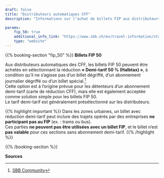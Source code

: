```yaml
---
draft: false
title: "Distributeurs automatiques CFF"
description: "Informations sur l’achat de billets FIP aux distributeurs automatiques des CFF"

params:
    fip_50: true
    additional_info_link: "https://www.sbb.ch/en/travel-information/stations/services-ticket-machine/sbb-ticket-machine.html"
    type: "website"
---
```


{{% booking-section "fip_50" %}}
**Billets FIP 50**

Aux distributeurs automatiques des CFF, les billets FIP 50 peuvent être achetés en sélectionnant la réduction **« Demi-tarif 50 % (Halbtax) »**, à condition qu’il ne s’agisse pas d’un billet dégriffé, d’un abonnement journalier dégriffé ou d’un billet spécial.[^1]  
Cette option est à l’origine prévue pour les détenteurs d’un abonnement demi-tarif (carte de réduction CFF), mais elle est également acceptée comme solution simple pour les billets FIP 50.  
Le tarif demi-tarif est généralement présélectionné sur les distributeurs.

{{% highlight important %}}
Dans les zones urbaines, un billet avec réduction demi-tarif peut inclure des trajets opérés par des entreprises **ne participant pas au FIP** (ex. : trams ou bus).  
Ces parties **ne peuvent pas être utilisées avec un billet FIP**, et le billet n’est **pas valable** pour ces sections sans abonnement demi-tarif.
{{% /highlight %}}

{{% /booking-section %}}

**Sources**  
[^1]: [SBB Community](https://community.sbb.ch/d/2251-kann-man-als-fip-beg%C3%BCnstigter-tickets-weiterhin-online-mittels-halbtax-kaufen)
